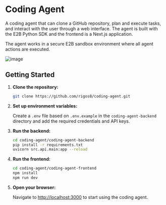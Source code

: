 # Coding Agent

A coding agent that can clone a GitHub repository, plan and execute tasks, and interact with the user through a web interface. The agent is built with the E2B Python SDK and the frontend is a Next.js application.

The agent works in a secure E2B sandbox environment where all agent actions are executed.


![image](https://github.com/user-attachments/assets/e1d30f2e-028c-4fe9-8770-fc777976fd95)


## Getting Started

1.  **Clone the repository:**

    ```bash
    git clone https://github.com/rigos0/coding-agent.git
    ```

2.  **Set up environment variables:**

    Create a `.env` file based on `.env.example` in the `coding-agent-backend` directory and add the required credentials and API keys.


3.  **Run the backend:**

    ```bash
    cd coding-agent/coding-agent-backend
    pip install -r requirements.txt
    uvicorn src.api.main:app --reload
    ```

4.  **Run the frontend:**

    ```bash
    cd coding-agent/coding-agent-frontend
    npm install
    npm run dev
    ```

5.  **Open your browser:**

    Navigate to [http://localhost:3000](http://localhost:3000) to start using the coding agent.
